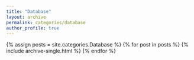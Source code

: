 ```yaml
---
title: "Database"
layout: archive
permalink: categories/database
author_profile: true
---
```


{% assign posts = site.categories.Database %}
{% for post in posts %} {% include archive-single.html %} {% endfor %}

